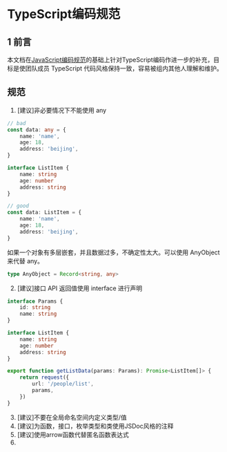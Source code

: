 # TypeScript编码规范

## 1 前言

本文档在[JavaScript编码规范](./javascript-style-guide.md)的基础上针对TypeScript编码作进一步的补充，目标是使团队成员 TypeScript 代码风格保持一致，容易被组内其他人理解和维护。

## 规范
1) [建议]非必要情况下不能使用 any
```ts
// bad
const data: any = {
    name: 'name',
    age: 18,
    address: 'beijing',
}

interface ListItem {
    name: string
    age: number
    address: string
}

// good
const data: ListItem = {
    name: 'name',
    age: 18,
    address: 'beijing',
}
```
如果一个对象有多层嵌套，并且数据过多，不确定性太大。可以使用 AnyObject 来代替 any。

```ts
type AnyObject = Record<string, any>
```

2) [建议]接口 API 返回值使用 interface 进行声明

```ts
interface Params {
    id: string
    name: string
}

interface ListItem {
    name: string
    age: number
    address: string
}

export function getListData(params: Params): Promise<ListItem[]> {
    return request({
        url: '/people/list',
        params,
    })
}
```
3) [建议]不要在全局命名空间内定义类型/值
4) [建议]为函数，接口，枚举类型和类使用JSDoc风格的注释
5) [建议]使用arrow函数代替匿名函数表达式
6) 